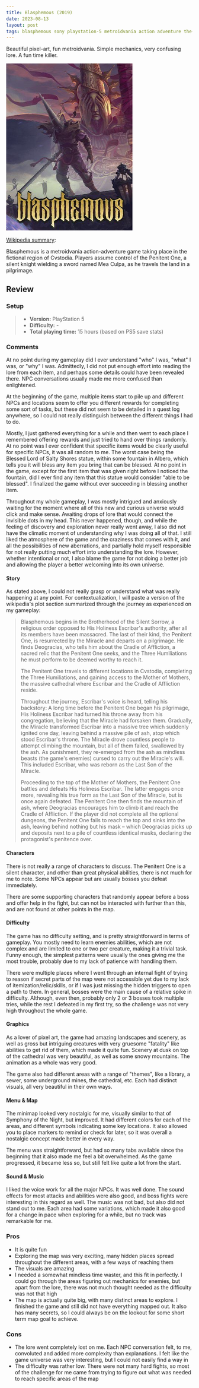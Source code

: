 ```yaml
---
title: Blasphemous (2019)
date: 2023-08-13
layout: post
tags: blasphemous sony playstation-5 metroidvania action adventure the-game-kitchen single-player  
---
```


Beautiful pixel-art, fun metroidvania. Simple mechanics, very confusing lore. A fun time killer. 

![](https://raw.githubusercontent.com/Tschis/reviews-blog/main/assets/covers/blasphemous-2019-cover.jpg)

[Wikipedia summary](https://en.wikipedia.org/wiki/Blasphemous_(video_game)):

Blasphemous is a metroidvania action-adventure game taking place in the fictional region of Cvstodia. Players assume 
control of the Penitent One, a silent knight wielding a sword named Mea Culpa, as he travels the land in a pilgrimage.

## Review

### Setup
> - **Version:** PlayStation 5  
> - **Difficulty:** -
> - **Total playing time:** 15 hours (based on PS5 save stats)

### Comments

At no point during my gameplay did I ever understand "who" I was, "what" I was, or "why" I was. Admittedly, I did not
put enough effort into reading the lore from each item, and perhaps some details could have been revealed there. NPC
conversations usually made me more confused than enlightened. 

At the beginning of the game, multiple items start to pile up and different NPCs and locations seem to offer you 
different rewards for completing some sort of tasks, but these did not seem to be detailed in a quest log anywhere, so 
I could not really distinguish between the different things I had to do. 

Mostly, I just gathered everything for a while and then went to each place I remembered offering rewards and just tried
to hand over things randomly. At no point was I ever confident that specific items would be clearly useful for specific 
NPCs, it was all random to me. The worst case being the Blessed Lord of Salty Shores statue, within some fountain in 
Albero, which tells you it will bless any item you bring that can be blessed. At no point in the game, except for the 
first item that was given right before I noticed the fountain, did I ever find any item that this statue would consider
"able to be blessed". I finalized the game without ever succeeding in blessing another item.

Throughout my whole gameplay, I was mostly intrigued and anxiously waiting for the moment where all of this new and 
curious universe would click and make sense. Awaiting drops of lore that would connect the invisible dots in my head. 
This never happened, though, and while the feeling of discovery and exploration never really went away, I also did not 
have the climatic moment of understanding why I was doing all of that. I still liked the atmosphere of the game and the 
craziness that comes with it, and all the possibilities of new aberrations, and partially hold myself responsible for 
not really putting much effort into understanding the lore. However, whether intentional or not, I also blame the game
for not doing a better job and allowing the player a better welcoming into its own universe.

#### Story

As stated above, I could not really grasp or understand what was really happening at any point. For contextualization, 
I will paste a version of the wikipedia's plot section summarized through the journey as experienced on my gameplay:

> Blasphemous begins in the Brotherhood of the Silent Sorrow, a religious order opposed to His Holiness Escribar's 
> authority, after all its members have been massacred. The last of their kind, the Penitent One, is resurrected by the 
> Miracle and departs on a pilgrimage. He finds Deogracias, who tells him about the Cradle of Affliction, a sacred 
> relic that the Penitent One seeks, and the Three Humiliations he must perform to be deemed worthy to reach it. 
> 
> The Penitent One travels to different locations in Cvstodia, completing the Three Humiliations, and gaining access to
> the Mother of Mothers, the massive cathedral where Escribar and the Cradle of Affliction reside.
>
> Throughout the journey, Escribar's voice is heard, telling his backstory: A long time before the Penitent One began 
> his pilgrimage, His Holiness Escribar had turned his throne away from his congregation, believing that the Miracle 
> had forsaken them. Gradually, the Miracle transformed Escribar into a massive tree which suddenly ignited one day, 
> leaving behind a massive pile of ash, atop which stood Escribar's throne. The Miracle drove countless people to 
> attempt climbing the mountain, but all of them failed, swallowed by the ash. As punishment, they re-emerged from the 
> ash as mindless beasts (the game's enemies) cursed to carry out the Miracle's will. This included Escribar, who was 
> reborn as the Last Son of the Miracle.
>
> Proceeding to the top of the Mother of Mothers, the Penitent One battles and defeats His Holiness Escribar. The 
> latter engages once more, revealing his true form as the Last Son of the Miracle, but is once again defeated. 
> The Penitent One then finds the mountain of ash, where Deogracias encourages him to climb it and reach the Cradle of 
> Affliction. If the player did not complete all the optional dungeons, the Penitent One fails to reach the top and 
> sinks into the ash, leaving behind nothing but his mask – which Deogracias picks up and deposits next to a pile of 
> countless identical masks, declaring the protagonist's penitence over.


#### Characters

There is not really a range of characters to discuss. The Penitent One is a silent character, and other than great 
physical abilities, there is not much for me to note. Some NPCs appear but are usually bosses you defeat immediately.

There are some supporting characters that randomly appear before a boss and offer help in the fight, but can not be 
interacted with further than this, and are not found at other points in the map.

#### Difficulty

The game has no difficulty setting, and is pretty straightforward in terms of gameplay. You mostly need to learn enemies
abilities, which are not complex and are limited to one or two per creature, making it a trivial task. Funny enough, the
simplest patterns were usually the ones giving me the most trouble, probably due to my lack of patience with handling
them.

There were multiple places where I went through an internal fight of trying to reason if secret parts of the map were 
not accessible yet due to my lack of itemization/relic/skills, or if I was just missing the hidden triggers to open a 
path to them. In general, bosses were the main cause of a relative spike in difficulty. Although, even then, probably 
only 2 or 3 bosses took multiple tries, while the rest I defeated in my first try, so the challenge was not very high 
throughout the whole game.

#### Graphics

As a lover of pixel art, the game had amazing landscapes and scenery, as well as gross but intriguing creatures with
very gruesome "fatality" like abilities to get rid of them, which made it quite fun. Scenery at dusk on top of the 
cathedral was very beautiful, as well as some snowy mountains. The animation as a whole was very good.

The game also had different areas with a range of "themes", like a library, a sewer, some underground mines, the 
cathedral, etc. Each had distinct visuals, all very beautiful in their own ways. 

#### Menu & Map

The minimap looked very nostalgic for me, visually similar to that of Symphony of the Night, but improved. It had 
different colors for each of the areas, and different symbols indicating some key locations. It also allowed you to 
place markers to remind or check for later, so it was overall a nostalgic concept made better in every way.

The menu was straightforward, but had so many tabs available since the beginning that it also made me feel a bit 
overwhelmed. As the game progressed, it became less so, but still felt like quite a lot from the start.

#### Sound & Music

I liked the voice work for all the major NPCs. It was well done. The sound effects for most attacks and abilities were 
also good, and boss fights were interesting in this regard as well. The music was not bad, but also did not stand out
to me. Each area had some variations, which made it also good for a change in pace when exploring for a while, but no
track was remarkable for me.

### Pros

- It is quite fun
- Exploring the map was very exciting, many hidden places spread throughout the different areas, with a few ways of 
reaching them
- The visuals are amazing
- I needed a somewhat mindless time waster, and this fit in perfectly. I could go through the areas figuring out 
mechanics for enemies, but apart from the lore, there was not much thought needed as the difficulty was not that high
- The map is actually quite big, with many distinct areas to explore. I finished the game and still did not have 
everything mapped out. It also has many secrets, so I could always be on the lookout for some short term map goal to
achieve.

### Cons

- The lore went completely lost on me. Each NPC conversation felt, to me, convoluted and added more complexity than 
explanations. I felt like the game universe was very interesting, but I could not easily find a way in
- The difficulty was rather low. There were not many hard fights, so most of the challenge for me came from trying to 
figure out what was needed to reach specific areas of the map

